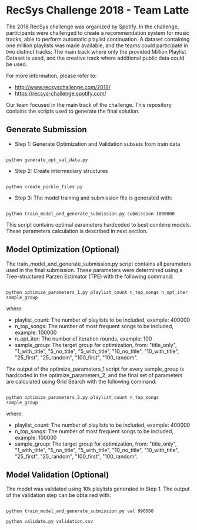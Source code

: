 # RecSys Challenge 2018 - Team Latte


The 2018 RecSys challenge was organized by Spotify. In the challenge, participants were challenged to create a recommendation system for music tracks, able to perform automatic playlist continuation. A dataset containing one million playlists was made available, and the teams could participate in two distinct tracks: The main track where only the provided Million Playlist Dataset is used, and the creative track where additional public data could be used.

For more information, please refer to:

* http://www.recsyschallenge.com/2018/
* https://recsys-challenge.spotify.com/


Our team focused in the main track of the challenge. This repository contains the scripts used to generate the final solution.


## Generate Submission


* Step 1: Generate Optimization and Validation subsets from train data

```shell

python generate_opt_val_data.py
```

* Step 2: Create intermediary structures 


```shell

python create_pickle_files.py
```


* Step 3: The model training and submission file is generated with:

```shell

python train_model_and_generate_submission.py submission 1000000
```

This script contains optimal parameters hardcoded to best combine models. These parameters calculation is described in next section.


## Model Optimization (Optional)

The train_model_and_generate_submission.py script contains all parameters used in the final submission. These parameters were determined using a Tree-structured Parzen Estimator (TPE) with the following command:


```shell

python optimize_parameters_1.py playlist_count n_top_songs n_opt_iter sample_group
```

where:

* playlist_count: The number of playlists to be included, example: 400000
* n_top_songs: The number of most frequent songs to be included, example: 100000
* n_opt_iter: The number of iteration rounds, example: 100
* sample_group: The target group for optimization, from: "title_only", "1_with_title", "5_no_title", "5_with_title", "10_no_title", "10_with_title", "25_first", "25_random", "100_first", "100_random".


The output of the optimize_parameters_1 script for every sample_group is hardcoded in the optimize_parameters_2, and the final set of parameters are calculated using Grid Search with the following command:

```shell

python optimize_parameters_2.py playlist_count n_top_songs sample_group
```

where:

* playlist_count: The number of playlists to be included, example: 400000
* n_top_songs: The number of most frequent songs to be included, example: 100000
* sample_group: The target group for optimization, from: "title_only", "1_with_title", "5_no_title", "5_with_title", "10_no_title", "10_with_title", "25_first", "25_random", "100_first", "100_random".


## Model Validation (Optional)

The model was validated using 10k playlists generated in Step 1. The output of the validation step can be obtained with:


```shell

python train_model_and_generate_submission.py val 990000

python validate.py validation.csv
```
